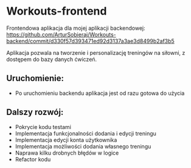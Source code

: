 # Workouts-frontend
Frontendowa aplikacja dla mojej aplikacji backendowej: https://github.com/ArturSobieraj/Workouts-backend/commit/d330f57d393471ed92d3137a3ae3d8499b2af3b5

Aplikacja pozwala na tworzenie i personalizację treningów na siłowni, z dostępem do bazy danych ćwiczeń.

## Uruchomienie:
- Po uruchomieniu backendu aplikacja jest od razu gotowa do użycia

## Dalszy rozwój: 
- Pokrycie kodu testami
- Implementacja funkcjonalności dodania i edycji treningu
- Implementacja edycji konta użytkownika
- Implementacja możliwości dodania własnego treningu
- Naprawa kilku drobnych błędów w logice
- Refactor kodu
